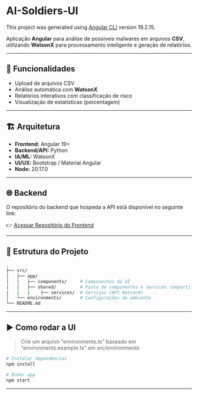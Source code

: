 # AI-Soldiers-UI

This project was generated using [Angular CLI](https://github.com/angular/angular-cli) version 19.2.15.

Aplicação **Angular** para análise de possíveis malwares em arquivos **CSV**, utilizando **WatsonX** para processamento inteligente e geração de relatórios.

---

## 📌 Funcionalidades
- Upload de arquivos CSV
- Análise automática com **WatsonX**
- Relatórios interativos com classificação de risco
- Visualização de estatísticas (porcentagem)

---

## 🏗️ Arquitetura
- **Frontend:** Angular 19+
- **Backend/API:** Python
- **IA/ML:** WatsonX 
- **UI/UX:** Bootstrap / Material Angular
- **Node:** 20.17.0

---

## 🌐 Backend

O repositório do backend que hospeda a API está disponível no seguinte link:  

👉 [Acessar Repositório do Frontend](https://github.com/vek03/AI-Soldiers-WatsonX-GPT4-API)

---

## 📂 Estrutura do Projeto
```bash
.
├── src/
│   ├── app/
│   │   ├── components/     # Componentes da UI
|   |   ├── shared/         # Pasta de componentes e services compartilhados
|   |   |    ├── services/  # Serviços (API WatsonX)
│   └── environments/       # Configurações de ambiente
└── README.md
```

---

## ▶️ Como rodar a UI

> Crie um arquivo "environments.ts" baseado em "environments.example.ts" em src/environments

```bash
# Instalar dependências
npm install

# Rodar app
npm start
```

---
